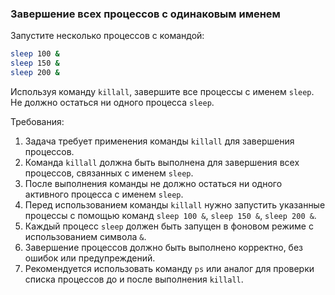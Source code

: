 
### Завершение всех процессов с одинаковым именем

Запустите несколько процессов с командой:
```bash
sleep 100 &
sleep 150 &
sleep 200 &
```
Используя команду `killall`, завершите все процессы с именем `sleep`. Не должно остаться ни одного процесса `sleep`.

Требования:
1. Задача требует применения команды `killall` для завершения процессов.
2. Команда `killall` должна быть выполнена для завершения всех процессов, связанных с именем `sleep`.
3. После выполнения команды не должно остаться ни одного активного процесса с именем `sleep`.
4. Перед использованием команды `killall` нужно запустить указанные процессы с помощью команд `sleep 100 &`, `sleep 150 &`, `sleep 200 &`.
5. Каждый процесс `sleep` должен быть запущен в фоновом режиме с использованием символа `&`.
6. Завершение процессов должно быть выполнено корректно, без ошибок или предупреждений.
7. Рекомендуется использовать команду `ps` или аналог для проверки списка процессов до и после выполнения `killall`.